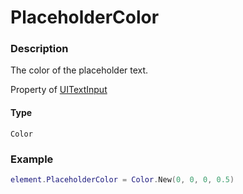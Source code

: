 # PlaceholderColor
### Description
The color of the placeholder text.

Property of [UITextInput](/classes/UITextInput/)

#### Type
`Color`

### Example
```lua
element.PlaceholderColor = Color.New(0, 0, 0, 0.5)
```
